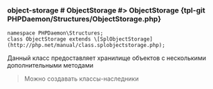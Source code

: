 ### object-storage # ObjectStorage #> ObjectStorage {tpl-git PHPDaemon/Structures/ObjectStorage.php}

```php:p
namespace PHPDaemon\Structures;
class ObjectStorage extends \[SplObjectStorage](http://php.net/manual/class.splobjectstorage.php);
```

Данный класс предоставляет хранилище объектов с несколькими дополнительными методами

> Можно создавать классы-наследники

<!-- include-namespace path="\PHPDaemon\Structures\ObjectStorage" commit="" -->

<!--/ include-namespace -->